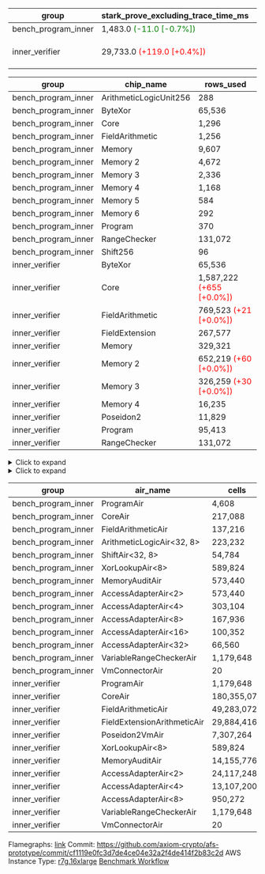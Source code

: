| group | stark_prove_excluding_trace_time_ms | total_cells | total_cells_used | trace_gen_time_ms | verify_program_compile_ms |
| --- | --- | --- | --- | --- | --- |
| bench_program_inner | 1,483.0 <span style="color: green">(-11.0 [-0.7%])</span> | 4,191,252 | 699,179 | 40.0 |  |
| inner_verifier | 29,733.0 <span style="color: red">(+119.0 [+0.4%])</span> | 322,109,460 | 162,767,935 <span style="color: red">(+44,931 [+0.0%])</span> | 14,679.0 <span style="color: red">(+69.0 [+0.5%])</span> | 393.0 <span style="color: red">(+4.0 [+1.0%])</span> |

| group | chip_name | rows_used |
| --- | --- | --- |
| bench_program_inner | ArithmeticLogicUnit256 | 288 |
| bench_program_inner | ByteXor | 65,536 |
| bench_program_inner | Core | 1,296 |
| bench_program_inner | FieldArithmetic | 1,256 |
| bench_program_inner | Memory | 9,607 |
| bench_program_inner | Memory 2 | 4,672 |
| bench_program_inner | Memory 3 | 2,336 |
| bench_program_inner | Memory 4 | 1,168 |
| bench_program_inner | Memory 5 | 584 |
| bench_program_inner | Memory 6 | 292 |
| bench_program_inner | Program | 370 |
| bench_program_inner | RangeChecker | 131,072 |
| bench_program_inner | Shift256 | 96 |
| inner_verifier | ByteXor | 65,536 |
| inner_verifier | Core | 1,587,222 <span style="color: red">(+655 [+0.0%])</span> |
| inner_verifier | FieldArithmetic | 769,523 <span style="color: red">(+21 [+0.0%])</span> |
| inner_verifier | FieldExtension | 267,577 |
| inner_verifier | Memory | 329,321 |
| inner_verifier | Memory 2 | 652,219 <span style="color: red">(+60 [+0.0%])</span> |
| inner_verifier | Memory 3 | 326,259 <span style="color: red">(+30 [+0.0%])</span> |
| inner_verifier | Memory 4 | 16,235 |
| inner_verifier | Poseidon2 | 11,829 |
| inner_verifier | Program | 95,413 |
| inner_verifier | RangeChecker | 131,072 |

<details>
<summary>Click to expand</summary>

| group | dsl_ir | opcode | frequency |
| --- | --- | --- | --- |
| bench_program_inner |  | 2 | 2 |
| bench_program_inner |  | 5 | 1 |
| bench_program_inner | Add256 | 336 | 64 |
| bench_program_inner | AddVI | 256 | 448 |
| bench_program_inner | Alloc | 1 | 388 |
| bench_program_inner | Alloc | 256 | 388 |
| bench_program_inner | Alloc | 258 | 388 |
| bench_program_inner | And256 | 341 | 32 |
| bench_program_inner | EqualTo256 | 339 | 32 |
| bench_program_inner | For | 2 | 1 |
| bench_program_inner | For | 256 | 32 |
| bench_program_inner | For | 5 | 1 |
| bench_program_inner | For | 7 | 33 |
| bench_program_inner | Halt | 8 | 1 |
| bench_program_inner | IfEqI | 7 | 128 |
| bench_program_inner | ImmV | 2 | 517 |
| bench_program_inner | LessThanI256 | 343 | 32 |
| bench_program_inner | LessThanU256 | 338 | 32 |
| bench_program_inner | LoadV | 1 | 96 |
| bench_program_inner | Or256 | 342 | 32 |
| bench_program_inner | ShiftLeft256 | 344 | 32 |
| bench_program_inner | ShiftRightArith256 | 346 | 32 |
| bench_program_inner | ShiftRightLogic256 | 345 | 32 |
| bench_program_inner | StoreV | 2 | 128 |
| bench_program_inner | Sub256 | 337 | 32 |
| bench_program_inner | Xor256 | 340 | 32 |
| inner_verifier |  | 2 | 2 |
| inner_verifier |  | 5 | 1 |
| inner_verifier | AddE | 272 | 68,843 |
| inner_verifier | AddEFFI | 1 | 131 |
| inner_verifier | AddEFFI | 2 | 393 |
| inner_verifier | AddEFI | 256 | 156 |
| inner_verifier | AddEI | 256 | 26,336 |
| inner_verifier | AddFI | 256 | 19,955 <span style="color: red">(+21 [+0.1%])</span> |
| inner_verifier | AddV | 256 | 6,308 |
| inner_verifier | AddVI | 256 | 145,286 |
| inner_verifier | Alloc | 1 | 24,624 |
| inner_verifier | Alloc | 256 | 24,624 |
| inner_verifier | Alloc | 258 | 14,888 |
| inner_verifier | AssertEqE | 7 | 140 |
| inner_verifier | AssertEqEI | 7 | 4 |
| inner_verifier | AssertEqF | 7 | 4,054 |
| inner_verifier | AssertEqV | 7 | 1,143 |
| inner_verifier | AssertEqVI | 7 | 214 |
| inner_verifier | CycleTrackerEnd | 17 | 37,429 |
| inner_verifier | CycleTrackerStart | 16 | 37,429 |
| inner_verifier | DivE | 275 | 59,227 |
| inner_verifier | DivEIN | 2 | 144 |
| inner_verifier | DivEIN | 275 | 36 |
| inner_verifier | DivFIN | 259 | 86 |
| inner_verifier | For | 1 | 1,092 |
| inner_verifier | For | 2 | 18,709 |
| inner_verifier | For | 256 | 242,092 |
| inner_verifier | For | 5 | 19,801 |
| inner_verifier | For | 7 | 261,893 |
| inner_verifier | Halt | 8 | 1 |
| inner_verifier | HintBitsF | 14 | 22 |
| inner_verifier | HintInputVec | 13 | 9,736 |
| inner_verifier | IfEq | 7 | 7,860 |
| inner_verifier | IfEqI | 5 | 13,005 <span style="color: red">(+655 [+5.3%])</span> |
| inner_verifier | IfEqI | 7 | 61,077 |
| inner_verifier | IfNe | 5 | 20 |
| inner_verifier | IfNe | 6 | 6,956 |
| inner_verifier | IfNeI | 6 | 1,072 |
| inner_verifier | ImmE | 2 | 7,192 |
| inner_verifier | ImmF | 2 | 16,921 |
| inner_verifier | ImmV | 2 | 13,762 |
| inner_verifier | LoadE | 1 | 15,608 |
| inner_verifier | LoadE | 3 | 259,560 |
| inner_verifier | LoadF | 1 | 15,002 |
| inner_verifier | LoadF | 3 | 96,086 |
| inner_verifier | LoadV | 1 | 12,674 |
| inner_verifier | LoadV | 3 | 75,005 |
| inner_verifier | MulE | 274 | 133,857 |
| inner_verifier | MulEF | 258 | 1,716 |
| inner_verifier | MulEFI | 258 | 536 |
| inner_verifier | MulEI | 2 | 6,528 |
| inner_verifier | MulEI | 274 | 1,632 |
| inner_verifier | MulF | 258 | 36,977 |
| inner_verifier | MulFI | 258 | 14 |
| inner_verifier | MulV | 258 | 682 |
| inner_verifier | MulVI | 258 | 8,504 |
| inner_verifier | NegE | 258 | 136 |
| inner_verifier | Poseidon2CompressBabyBear | 289 | 7,413 |
| inner_verifier | Poseidon2PermuteBabyBear | 288 | 4,416 |
| inner_verifier | StoreE | 2 | 11,260 |
| inner_verifier | StoreE | 4 | 12,500 |
| inner_verifier | StoreF | 2 | 14,676 |
| inner_verifier | StoreF | 4 | 33,877 |
| inner_verifier | StoreHintWord | 12 | 109,739 |
| inner_verifier | StoreHintWord | 256 | 99,321 |
| inner_verifier | StoreV | 2 | 1,935 |
| inner_verifier | StoreV | 4 | 24,809 |
| inner_verifier | SubE | 273 | 3,982 |
| inner_verifier | SubEF | 1 | 353,136 |
| inner_verifier | SubEF | 257 | 117,712 |
| inner_verifier | SubEFI | 256 | 596 |
| inner_verifier | SubEI | 256 | 288 |
| inner_verifier | SubV | 257 | 21,672 |
| inner_verifier | SubVI | 257 | 1,281 |
| inner_verifier | SubVIN | 257 | 357 |

</details>

<details>
<summary>Click to expand</summary>

| group | air_name | dsl_ir | opcode | cells_used |
| --- | --- | --- | --- | --- |
| bench_program_inner | Audit |  | 2 | 38 |
| bench_program_inner | CoreAir |  | 2 | 124 |
| bench_program_inner | Audit |  | 5 | 19 |
| bench_program_inner | CoreAir |  | 5 | 62 |
| bench_program_inner | AccessAdapter<16> | Add256 | 336 | 3,300 |
| bench_program_inner | AccessAdapter<2> | Add256 | 336 | 11,616 |
| bench_program_inner | AccessAdapter<32> | Add256 | 336 | 2,706 |
| bench_program_inner | AccessAdapter<4> | Add256 | 336 | 6,864 |
| bench_program_inner | AccessAdapter<8> | Add256 | 336 | 4,488 |
| bench_program_inner | ArithmeticLogicAir<32, 8> | Add256 | 336 | 11,008 |
| bench_program_inner | Audit | Add256 | 336 | 38,912 |
| bench_program_inner | Audit | AddVI | 256 | 38 |
| bench_program_inner | FieldArithmeticAir | AddVI | 256 | 13,888 |
| bench_program_inner | Audit | Alloc | 1 | 285 |
| bench_program_inner | CoreAir | Alloc | 1 | 24,056 |
| bench_program_inner | FieldArithmeticAir | Alloc | 256 | 12,028 |
| bench_program_inner | FieldArithmeticAir | Alloc | 258 | 12,028 |
| bench_program_inner | AccessAdapter<16> | And256 | 341 | 1,600 |
| bench_program_inner | AccessAdapter<2> | And256 | 341 | 5,632 |
| bench_program_inner | AccessAdapter<32> | And256 | 341 | 1,312 |
| bench_program_inner | AccessAdapter<4> | And256 | 341 | 3,328 |
| bench_program_inner | AccessAdapter<8> | And256 | 341 | 2,176 |
| bench_program_inner | ArithmeticLogicAir<32, 8> | And256 | 341 | 5,504 |
| bench_program_inner | Audit | And256 | 341 | 19,456 |
| bench_program_inner | ArithmeticLogicAir<32, 8> | EqualTo256 | 339 | 5,504 |
| bench_program_inner | Audit | EqualTo256 | 339 | 608 |
| bench_program_inner | Audit | For | 2 | 19 |
| bench_program_inner | CoreAir | For | 2 | 62 |
| bench_program_inner | FieldArithmeticAir | For | 256 | 992 |
| bench_program_inner | CoreAir | For | 5 | 62 |
| bench_program_inner | CoreAir | For | 7 | 2,046 |
| bench_program_inner | CoreAir | Halt | 8 | 62 |
| bench_program_inner | CoreAir | IfEqI | 7 | 7,936 |
| bench_program_inner | Audit | ImmV | 2 | 2,717 |
| bench_program_inner | CoreAir | ImmV | 2 | 32,054 |
| bench_program_inner | ArithmeticLogicAir<32, 8> | LessThanI256 | 343 | 5,504 |
| bench_program_inner | Audit | LessThanI256 | 343 | 608 |
| bench_program_inner | ArithmeticLogicAir<32, 8> | LessThanU256 | 338 | 5,504 |
| bench_program_inner | Audit | LessThanU256 | 338 | 608 |
| bench_program_inner | Audit | LoadV | 1 | 57 |
| bench_program_inner | CoreAir | LoadV | 1 | 5,952 |
| bench_program_inner | AccessAdapter<16> | Or256 | 342 | 1,600 |
| bench_program_inner | AccessAdapter<2> | Or256 | 342 | 5,632 |
| bench_program_inner | AccessAdapter<32> | Or256 | 342 | 1,312 |
| bench_program_inner | AccessAdapter<4> | Or256 | 342 | 3,328 |
| bench_program_inner | AccessAdapter<8> | Or256 | 342 | 2,176 |
| bench_program_inner | ArithmeticLogicAir<32, 8> | Or256 | 342 | 5,504 |
| bench_program_inner | Audit | Or256 | 342 | 19,456 |
| bench_program_inner | AccessAdapter<16> | ShiftLeft256 | 344 | 1,600 |
| bench_program_inner | AccessAdapter<2> | ShiftLeft256 | 344 | 5,632 |
| bench_program_inner | AccessAdapter<32> | ShiftLeft256 | 344 | 1,312 |
| bench_program_inner | AccessAdapter<4> | ShiftLeft256 | 344 | 3,328 |
| bench_program_inner | AccessAdapter<8> | ShiftLeft256 | 344 | 2,176 |
| bench_program_inner | Audit | ShiftLeft256 | 344 | 19,456 |
| bench_program_inner | ShiftAir<32, 8> | ShiftLeft256 | 344 | 7,552 |
| bench_program_inner | AccessAdapter<16> | ShiftRightArith256 | 346 | 1,600 |
| bench_program_inner | AccessAdapter<2> | ShiftRightArith256 | 346 | 5,632 |
| bench_program_inner | AccessAdapter<32> | ShiftRightArith256 | 346 | 1,312 |
| bench_program_inner | AccessAdapter<4> | ShiftRightArith256 | 346 | 3,328 |
| bench_program_inner | AccessAdapter<8> | ShiftRightArith256 | 346 | 2,176 |
| bench_program_inner | Audit | ShiftRightArith256 | 346 | 19,456 |
| bench_program_inner | ShiftAir<32, 8> | ShiftRightArith256 | 346 | 7,552 |
| bench_program_inner | AccessAdapter<16> | ShiftRightLogic256 | 345 | 1,650 |
| bench_program_inner | AccessAdapter<2> | ShiftRightLogic256 | 345 | 5,808 |
| bench_program_inner | AccessAdapter<32> | ShiftRightLogic256 | 345 | 1,353 |
| bench_program_inner | AccessAdapter<4> | ShiftRightLogic256 | 345 | 3,432 |
| bench_program_inner | AccessAdapter<8> | ShiftRightLogic256 | 345 | 2,244 |
| bench_program_inner | Audit | ShiftRightLogic256 | 345 | 19,456 |
| bench_program_inner | ShiftAir<32, 8> | ShiftRightLogic256 | 345 | 7,552 |
| bench_program_inner | Audit | StoreV | 2 | 2,432 |
| bench_program_inner | CoreAir | StoreV | 2 | 7,936 |
| bench_program_inner | AccessAdapter<16> | Sub256 | 337 | 1,650 |
| bench_program_inner | AccessAdapter<2> | Sub256 | 337 | 5,808 |
| bench_program_inner | AccessAdapter<32> | Sub256 | 337 | 1,353 |
| bench_program_inner | AccessAdapter<4> | Sub256 | 337 | 3,432 |
| bench_program_inner | AccessAdapter<8> | Sub256 | 337 | 2,244 |
| bench_program_inner | ArithmeticLogicAir<32, 8> | Sub256 | 337 | 5,504 |
| bench_program_inner | Audit | Sub256 | 337 | 19,456 |
| bench_program_inner | AccessAdapter<16> | Xor256 | 340 | 1,600 |
| bench_program_inner | AccessAdapter<2> | Xor256 | 340 | 5,632 |
| bench_program_inner | AccessAdapter<32> | Xor256 | 340 | 1,312 |
| bench_program_inner | AccessAdapter<4> | Xor256 | 340 | 3,328 |
| bench_program_inner | AccessAdapter<8> | Xor256 | 340 | 2,176 |
| bench_program_inner | ArithmeticLogicAir<32, 8> | Xor256 | 340 | 5,504 |
| bench_program_inner | Audit | Xor256 | 340 | 19,456 |
| inner_verifier | Audit |  | 2 | 38 |
| inner_verifier | CoreAir |  | 2 | 132 |
| inner_verifier | Audit |  | 5 | 19 |
| inner_verifier | CoreAir |  | 5 | 66 |
| inner_verifier | AccessAdapter<2> | AddE | 272 | 278,146 |
| inner_verifier | AccessAdapter<4> | AddE | 272 | 164,359 |
| inner_verifier | Audit | AddE | 272 | 701,024 |
| inner_verifier | FieldExtensionArithmeticAir | AddE | 272 | 2,822,563 |
| inner_verifier | AccessAdapter<2> | AddEFFI | 1 | 704 |
| inner_verifier | AccessAdapter<4> | AddEFFI | 1 | 832 |
| inner_verifier | Audit | AddEFFI | 1 | 874 |
| inner_verifier | CoreAir | AddEFFI | 1 | 8,646 |
| inner_verifier | AccessAdapter<2> | AddEFFI | 2 | 704 |
| inner_verifier | Audit | AddEFFI | 2 | 2,622 |
| inner_verifier | CoreAir | AddEFFI | 2 | 25,938 |
| inner_verifier | AccessAdapter<2> | AddEFI | 256 | 330 |
| inner_verifier | AccessAdapter<4> | AddEFI | 256 | 195 |
| inner_verifier | Audit | AddEFI | 256 | 2,964 |
| inner_verifier | FieldArithmeticAir | AddEFI | 256 | 4,836 |
| inner_verifier | AccessAdapter<2> | AddEI | 256 | 140,206 <span style="color: red">(+330 [+0.2%])</span> |
| inner_verifier | AccessAdapter<4> | AddEI | 256 | 82,849 <span style="color: red">(+195 [+0.2%])</span> |
| inner_verifier | Audit | AddEI | 256 | 408,576 |
| inner_verifier | FieldArithmeticAir | AddEI | 256 | 816,416 |
| inner_verifier | Audit | AddFI | 256 | 3,097 |
| inner_verifier | FieldArithmeticAir | AddFI | 256 | 618,605 <span style="color: red">(+651 [+0.1%])</span> |
| inner_verifier | Audit | AddV | 256 | 19 |
| inner_verifier | FieldArithmeticAir | AddV | 256 | 195,548 |
| inner_verifier | Audit | AddVI | 256 | 17,233 |
| inner_verifier | FieldArithmeticAir | AddVI | 256 | 4,503,866 |
| inner_verifier | Audit | Alloc | 1 | 3,686 |
| inner_verifier | CoreAir | Alloc | 1 | 1,625,184 |
| inner_verifier | FieldArithmeticAir | Alloc | 256 | 763,344 |
| inner_verifier | AccessAdapter<2> | Alloc | 258 | 33 |
| inner_verifier | AccessAdapter<4> | Alloc | 258 | 39 |
| inner_verifier | FieldArithmeticAir | Alloc | 258 | 461,528 |
| inner_verifier | AccessAdapter<2> | AssertEqE | 7 | 770 |
| inner_verifier | AccessAdapter<4> | AssertEqE | 7 | 455 |
| inner_verifier | CoreAir | AssertEqE | 7 | 9,240 |
| inner_verifier | AccessAdapter<2> | AssertEqEI | 7 | 22 |
| inner_verifier | AccessAdapter<4> | AssertEqEI | 7 | 13 |
| inner_verifier | CoreAir | AssertEqEI | 7 | 264 |
| inner_verifier | CoreAir | AssertEqF | 7 | 267,564 |
| inner_verifier | CoreAir | AssertEqV | 7 | 75,438 |
| inner_verifier | CoreAir | AssertEqVI | 7 | 14,124 |
| inner_verifier | CoreAir | CycleTrackerEnd | 17 | 2,470,314 |
| inner_verifier | CoreAir | CycleTrackerStart | 16 | 2,470,314 |
| inner_verifier | AccessAdapter<2> | DivE | 275 | 2,590,588 |
| inner_verifier | AccessAdapter<4> | DivE | 275 | 1,530,802 |
| inner_verifier | Audit | DivE | 275 | 1,976 |
| inner_verifier | FieldExtensionArithmeticAir | DivE | 275 | 2,428,307 |
| inner_verifier | AccessAdapter<2> | DivEIN | 2 | 517 |
| inner_verifier | AccessAdapter<4> | DivEIN | 2 | 143 |
| inner_verifier | CoreAir | DivEIN | 2 | 9,504 |
| inner_verifier | AccessAdapter<2> | DivEIN | 275 | 2,046 |
| inner_verifier | AccessAdapter<4> | DivEIN | 275 | 1,209 |
| inner_verifier | Audit | DivEIN | 275 | 2,660 |
| inner_verifier | FieldExtensionArithmeticAir | DivEIN | 275 | 1,476 |
| inner_verifier | Audit | DivFIN | 259 | 1,577 |
| inner_verifier | FieldArithmeticAir | DivFIN | 259 | 2,666 |
| inner_verifier | Audit | For | 1 | 399 |
| inner_verifier | CoreAir | For | 1 | 72,072 |
| inner_verifier | Audit | For | 2 | 2,660 |
| inner_verifier | CoreAir | For | 2 | 1,234,794 |
| inner_verifier | FieldArithmeticAir | For | 256 | 7,504,852 |
| inner_verifier | AccessAdapter<2> | For | 5 | 462 |
| inner_verifier | AccessAdapter<4> | For | 5 | 546 |
| inner_verifier | CoreAir | For | 5 | 1,306,866 |
| inner_verifier | CoreAir | For | 7 | 17,284,938 |
| inner_verifier | CoreAir | Halt | 8 | 66 |
| inner_verifier | CoreAir | HintBitsF | 14 | 1,452 |
| inner_verifier | CoreAir | HintInputVec | 13 | 642,576 |
| inner_verifier | CoreAir | IfEq | 7 | 518,760 |
| inner_verifier | CoreAir | IfEqI | 5 | 858,330 <span style="color: red">(+43,230 [+5.3%])</span> |
| inner_verifier | CoreAir | IfEqI | 7 | 4,031,082 |
| inner_verifier | CoreAir | IfNe | 5 | 1,320 |
| inner_verifier | CoreAir | IfNe | 6 | 459,096 |
| inner_verifier | CoreAir | IfNeI | 6 | 70,752 |
| inner_verifier | AccessAdapter<2> | ImmE | 2 | 462 |
| inner_verifier | AccessAdapter<4> | ImmE | 2 | 273 |
| inner_verifier | Audit | ImmE | 2 | 128,592 |
| inner_verifier | CoreAir | ImmE | 2 | 474,672 |
| inner_verifier | Audit | ImmF | 2 | 3,952 |
| inner_verifier | CoreAir | ImmF | 2 | 1,116,786 |
| inner_verifier | Audit | ImmV | 2 | 18,943 |
| inner_verifier | CoreAir | ImmV | 2 | 908,292 |
| inner_verifier | AccessAdapter<2> | LoadE | 1 | 16,170 |
| inner_verifier | AccessAdapter<4> | LoadE | 1 | 9,555 |
| inner_verifier | Audit | LoadE | 1 | 213,560 |
| inner_verifier | CoreAir | LoadE | 1 | 1,030,128 |
| inner_verifier | AccessAdapter<2> | LoadE | 3 | 24,090 |
| inner_verifier | AccessAdapter<4> | LoadE | 3 | 14,235 |
| inner_verifier | CoreAir | LoadE | 3 | 17,130,960 |
| inner_verifier | AccessAdapter<2> | LoadF | 1 | 22,176 |
| inner_verifier | AccessAdapter<4> | LoadF | 1 | 13,104 |
| inner_verifier | AccessAdapter<8> | LoadF | 1 | 8,568 |
| inner_verifier | Audit | LoadF | 1 | 73,815 |
| inner_verifier | CoreAir | LoadF | 1 | 990,132 |
| inner_verifier | AccessAdapter<2> | LoadF | 3 | 605 |
| inner_verifier | AccessAdapter<4> | LoadF | 3 | 364 |
| inner_verifier | AccessAdapter<8> | LoadF | 3 | 391 |
| inner_verifier | Audit | LoadF | 3 | 1,919 |
| inner_verifier | CoreAir | LoadF | 3 | 6,341,676 |
| inner_verifier | Audit | LoadV | 1 | 30,590 |
| inner_verifier | CoreAir | LoadV | 1 | 836,484 |
| inner_verifier | Audit | LoadV | 3 | 3,382 |
| inner_verifier | CoreAir | LoadV | 3 | 4,950,330 |
| inner_verifier | AccessAdapter<2> | MulE | 274 | 476,894 <span style="color: red">(+330 [+0.1%])</span> |
| inner_verifier | AccessAdapter<4> | MulE | 274 | 281,801 <span style="color: red">(+195 [+0.1%])</span> |
| inner_verifier | Audit | MulE | 274 | 1,061,796 |
| inner_verifier | FieldExtensionArithmeticAir | MulE | 274 | 5,488,137 |
| inner_verifier | AccessAdapter<2> | MulEF | 258 | 7,876 |
| inner_verifier | AccessAdapter<4> | MulEF | 258 | 4,654 |
| inner_verifier | Audit | MulEF | 258 | 5,396 |
| inner_verifier | FieldArithmeticAir | MulEF | 258 | 53,196 |
| inner_verifier | AccessAdapter<2> | MulEFI | 258 | 1,496 |
| inner_verifier | AccessAdapter<4> | MulEFI | 258 | 884 |
| inner_verifier | Audit | MulEFI | 258 | 10,184 |
| inner_verifier | FieldArithmeticAir | MulEFI | 258 | 16,616 |
| inner_verifier | AccessAdapter<2> | MulEI | 2 | 35,662 |
| inner_verifier | AccessAdapter<4> | MulEI | 2 | 20,943 |
| inner_verifier | Audit | MulEI | 2 | 57 |
| inner_verifier | CoreAir | MulEI | 2 | 430,848 |
| inner_verifier | AccessAdapter<2> | MulEI | 274 | 103,730 |
| inner_verifier | AccessAdapter<4> | MulEI | 274 | 61,295 |
| inner_verifier | Audit | MulEI | 274 | 119,168 |
| inner_verifier | FieldExtensionArithmeticAir | MulEI | 274 | 66,912 |
| inner_verifier | Audit | MulF | 258 | 931 |
| inner_verifier | FieldArithmeticAir | MulF | 258 | 1,146,287 |
| inner_verifier | Audit | MulFI | 258 | 266 |
| inner_verifier | FieldArithmeticAir | MulFI | 258 | 434 |
| inner_verifier | Audit | MulV | 258 | 12,901 |
| inner_verifier | FieldArithmeticAir | MulV | 258 | 21,142 |
| inner_verifier | Audit | MulVI | 258 | 114 |
| inner_verifier | FieldArithmeticAir | MulVI | 258 | 263,624 |
| inner_verifier | AccessAdapter<2> | NegE | 258 | 638 |
| inner_verifier | AccessAdapter<4> | NegE | 258 | 377 |
| inner_verifier | Audit | NegE | 258 | 2,584 |
| inner_verifier | FieldArithmeticAir | NegE | 258 | 4,216 |
| inner_verifier | AccessAdapter<2> | Poseidon2CompressBabyBear | 289 | 301,224 |
| inner_verifier | AccessAdapter<4> | Poseidon2CompressBabyBear | 289 | 177,996 |
| inner_verifier | AccessAdapter<8> | Poseidon2CompressBabyBear | 289 | 116,382 |
| inner_verifier | Poseidon2VmAir<BabyBear> | Poseidon2CompressBabyBear | 289 | 3,098,634 |
| inner_verifier | AccessAdapter<2> | Poseidon2PermuteBabyBear | 288 | 238,227 |
| inner_verifier | AccessAdapter<4> | Poseidon2PermuteBabyBear | 288 | 141,739 |
| inner_verifier | AccessAdapter<8> | Poseidon2PermuteBabyBear | 288 | 93,738 |
| inner_verifier | Poseidon2VmAir<BabyBear> | Poseidon2PermuteBabyBear | 288 | 1,845,888 |
| inner_verifier | AccessAdapter<2> | StoreE | 2 | 7,854 |
| inner_verifier | AccessAdapter<4> | StoreE | 2 | 4,641 |
| inner_verifier | Audit | StoreE | 2 | 213,940 |
| inner_verifier | CoreAir | StoreE | 2 | 743,160 |
| inner_verifier | AccessAdapter<2> | StoreE | 4 | 52,668 |
| inner_verifier | AccessAdapter<4> | StoreE | 4 | 31,122 |
| inner_verifier | Audit | StoreE | 4 | 28,424 |
| inner_verifier | CoreAir | StoreE | 4 | 825,000 |
| inner_verifier | Audit | StoreF | 2 | 278,844 |
| inner_verifier | CoreAir | StoreF | 2 | 968,616 |
| inner_verifier | AccessAdapter<2> | StoreF | 4 | 143,319 |
| inner_verifier | AccessAdapter<4> | StoreF | 4 | 85,657 |
| inner_verifier | AccessAdapter<8> | StoreF | 4 | 56,916 |
| inner_verifier | Audit | StoreF | 4 | 55,176 |
| inner_verifier | CoreAir | StoreF | 4 | 2,235,882 |
| inner_verifier | Audit | StoreHintWord | 12 | 2,085,041 |
| inner_verifier | CoreAir | StoreHintWord | 12 | 7,242,774 |
| inner_verifier | FieldArithmeticAir | StoreHintWord | 256 | 3,078,951 |
| inner_verifier | Audit | StoreV | 2 | 36,765 |
| inner_verifier | CoreAir | StoreV | 2 | 127,710 |
| inner_verifier | Audit | StoreV | 4 | 467,096 |
| inner_verifier | CoreAir | StoreV | 4 | 1,637,394 |
| inner_verifier | AccessAdapter<2> | SubE | 273 | 136,246 |
| inner_verifier | AccessAdapter<4> | SubE | 273 | 80,509 |
| inner_verifier | Audit | SubE | 273 | 221,464 |
| inner_verifier | FieldExtensionArithmeticAir | SubE | 273 | 163,262 |
| inner_verifier | AccessAdapter<2> | SubEF | 1 | 1,294,546 |
| inner_verifier | Audit | SubEF | 1 | 1,482 |
| inner_verifier | CoreAir | SubEF | 1 | 23,306,976 |
| inner_verifier | AccessAdapter<2> | SubEF | 257 | 1,294,546 |
| inner_verifier | AccessAdapter<4> | SubEF | 257 | 1,529,918 |
| inner_verifier | Audit | SubEF | 257 | 494 |
| inner_verifier | FieldArithmeticAir | SubEF | 257 | 3,649,072 |
| inner_verifier | AccessAdapter<2> | SubEFI | 256 | 154 |
| inner_verifier | AccessAdapter<4> | SubEFI | 256 | 91 |
| inner_verifier | Audit | SubEFI | 256 | 11,324 |
| inner_verifier | FieldArithmeticAir | SubEFI | 256 | 18,476 |
| inner_verifier | AccessAdapter<2> | SubEI | 256 | 1,298 |
| inner_verifier | AccessAdapter<4> | SubEI | 256 | 767 |
| inner_verifier | Audit | SubEI | 256 | 5,320 |
| inner_verifier | FieldArithmeticAir | SubEI | 256 | 8,928 |
| inner_verifier | Audit | SubV | 257 | 57 |
| inner_verifier | FieldArithmeticAir | SubV | 257 | 671,832 |
| inner_verifier | Audit | SubVI | 257 | 14,098 |
| inner_verifier | FieldArithmeticAir | SubVI | 257 | 39,711 |
| inner_verifier | FieldArithmeticAir | SubVIN | 257 | 11,067 |

</details>

| group | air_name | cells | constraints | interactions | main_cols | perm_cols | prep_cols | quotient_deg | rows |
| --- | --- | --- | --- | --- | --- | --- | --- | --- | --- |
| bench_program_inner | ProgramAir<BabyBear> | 4,608 | 4 | 1 | 1 | 8 | 9 | 1 | 512 |
| bench_program_inner | CoreAir | 217,088 | 115 | 19 | 62 | 44 |  | 2 | 2,048 |
| bench_program_inner | FieldArithmeticAir | 137,216 | 28 | 15 | 31 | 36 |  | 2 | 2,048 |
| bench_program_inner | ArithmeticLogicAir<32, 8> | 223,232 | 187 | 65 | 172 | 264 |  | 2 | 512 |
| bench_program_inner | ShiftAir<32, 8> | 54,784 | 3,193 | 93 | 236 | 192 |  | 2 | 128 |
| bench_program_inner | XorLookupAir<8> | 589,824 | 4 | 1 | 1 | 8 | 3 | 1 | 65,536 |
| bench_program_inner | MemoryAuditAir | 573,440 | 21 | 6 | 19 | 16 |  | 2 | 16,384 |
| bench_program_inner | AccessAdapterAir<2> | 573,440 | 14 | 5 | 11 | 24 |  | 2 | 16,384 |
| bench_program_inner | AccessAdapterAir<4> | 303,104 | 14 | 5 | 13 | 24 |  | 2 | 8,192 |
| bench_program_inner | AccessAdapterAir<8> | 167,936 | 14 | 5 | 17 | 24 |  | 2 | 4,096 |
| bench_program_inner | AccessAdapterAir<16> | 100,352 | 14 | 5 | 25 | 24 |  | 2 | 2,048 |
| bench_program_inner | AccessAdapterAir<32> | 66,560 | 14 | 5 | 41 | 24 |  | 2 | 1,024 |
| bench_program_inner | VariableRangeCheckerAir | 1,179,648 | 4 | 1 | 1 | 8 | 2 | 1 | 131,072 |
| bench_program_inner | VmConnectorAir | 20 | 4 | 2 | 2 | 8 | 1 | 2 | 2 |
| inner_verifier | ProgramAir<BabyBear> | 1,179,648 | 4 | 1 | 1 | 8 | 9 | 1 | 131,072 |
| inner_verifier | CoreAir | 180,355,072 | 113 | 19 | 66 | 20 |  | 8 | 2,097,152 |
| inner_verifier | FieldArithmeticAir | 49,283,072 | 23 | 15 | 31 | 16 |  | 8 | 1,048,576 |
| inner_verifier | FieldExtensionArithmeticAir | 29,884,416 | 23 | 15 | 41 | 16 |  | 8 | 524,288 |
| inner_verifier | Poseidon2VmAir<BabyBear> | 7,307,264 | 373 | 32 | 418 | 28 |  | 8 | 16,384 |
| inner_verifier | XorLookupAir<8> | 589,824 | 4 | 1 | 1 | 8 | 3 | 1 | 65,536 |
| inner_verifier | MemoryAuditAir | 14,155,776 | 19 | 6 | 19 | 8 |  | 8 | 524,288 |
| inner_verifier | AccessAdapterAir<2> | 24,117,248 | 11 | 5 | 11 | 12 |  | 4 | 1,048,576 |
| inner_verifier | AccessAdapterAir<4> | 13,107,200 | 11 | 5 | 13 | 12 |  | 4 | 524,288 |
| inner_verifier | AccessAdapterAir<8> | 950,272 | 11 | 5 | 17 | 12 |  | 4 | 32,768 |
| inner_verifier | VariableRangeCheckerAir | 1,179,648 | 4 | 1 | 1 | 8 | 2 | 1 | 131,072 |
| inner_verifier | VmConnectorAir | 20 | 4 | 2 | 2 | 8 | 1 | 2 | 2 |



Flamegraphs: [link](https://github.com/axiom-crypto/afs-prototype/actions/runs/11206713161/artifacts/2021616247)
Commit: https://github.com/axiom-crypto/afs-prototype/commit/cf1119e0fc3d7de4ce04e32a2f4de414f2b83c2d
AWS Instance Type: [r7g.16xlarge](https://instances.vantage.sh/aws/ec2/r7g.16xlarge)
[Benchmark Workflow](https://github.com/axiom-crypto/afs-prototype/actions/runs/11206713161)

